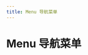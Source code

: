 ```yaml
---
title: Menu 导航菜单
---
```


# Menu 导航菜单 

<ClientOnly>
  <menu-demo-cn></menu-demo-cn>
</ClientOnly>

<menu-attributes-cn></menu-attributes-cn>
<sub-menu-attributes-cn></sub-menu-attributes-cn>
<menu-item-attributes-cn></menu-item-attributes-cn>
